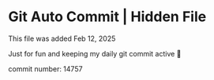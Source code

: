 # Git Auto Commit | Hidden File

This file was added Feb 12, 2025

Just for fun and keeping my daily git commit active 🤪

commit number: 14757
